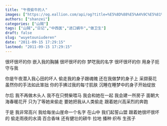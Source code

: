 ```yaml
---
title: "午夜偷牛的人"
images: ["https://og.eallion.com/api/og?title=%E5%8D%88%E5%A4%9C%E5%81%B7%E7%89%9B%E7%9A%84%E4%BA%BA"]
authors: ["shanzei"]
categories: ["山贼"]
tags: ["山贼","日记","中西医","进口蜗牛","做卫生"]
draft: false
slug: "wuyetouniuderen"
date: "2011-09-15 17:29:15"
lastmod: "2011-09-15 17:29:15"
---
```


很坏很坏的你
嵌入我的胸脯
很坏很坏的你
梦呓我的名字
很坏很坏的你
用身子扼守与我

你是午夜潜入我心田的坏人
偷走我的身子跟魂魄
还在我做梦的身子上
采撷葵花
虽然你的手法如此笨拙
你的手拂过我的每寸肌肤
沉睡在睡梦中的身子开始绽放

尔后
我不再做木头人
我不在只劈柴喂马
我会和她在一起
我会建一所房子
面朝大海春暖花开
只为了等她来偷走
要她把我从人类偷走
跟着她兴高采烈的奔跑

于是
我非常高兴
我给每坐山崖命一个名字
在山中
我们起誓山盟
跟着她很坏很坏的
偷走雨夜的水滴
百合香味
还有健壮的耕牛
拉地
播种
织布
生孩子
